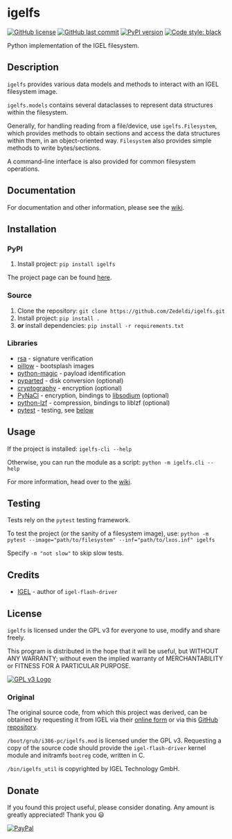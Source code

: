 # igelfs

[![GitHub license](https://img.shields.io/github/license/Zedeldi/igelfs?style=flat-square)](https://github.com/Zedeldi/igelfs/blob/master/LICENSE) [![GitHub last commit](https://img.shields.io/github/last-commit/Zedeldi/igelfs?style=flat-square)](https://github.com/Zedeldi/igelfs/commits) [![PyPI version](https://img.shields.io/pypi/v/igelfs?style=flat-square)](https://pypi.org/project/igelfs/) [![Code style: black](https://img.shields.io/badge/code%20style-black-000000.svg?style=flat-square)](https://github.com/psf/black)

Python implementation of the IGEL filesystem.

## Description

`igelfs` provides various data models and methods to interact with an IGEL filesystem image.

`igelfs.models` contains several dataclasses to represent data structures within the filesystem.

Generally, for handling reading from a file/device, use `igelfs.Filesystem`,
which provides methods to obtain sections and access the data structures within them,
in an object-oriented way.
`Filesystem` also provides simple methods to write bytes/sections.

A command-line interface is also provided for common filesystem operations.

## Documentation

For documentation and other information, please see the [wiki](https://github.com/Zedeldi/igelfs/wiki).

## Installation

### PyPI

1.  Install project: `pip install igelfs`

The project page can be found [here](https://pypi.org/project/igelfs/).

### Source

1.  Clone the repository: `git clone https://github.com/Zedeldi/igelfs.git`
2.  Install project: `pip install .`
3.  **or** install dependencies: `pip install -r requirements.txt`

### Libraries

- [rsa](https://pypi.org/project/rsa/) - signature verification
- [pillow](https://pypi.org/project/pillow/) - bootsplash images
- [python-magic](https://pypi.org/project/python-magic/) - payload identification
- [pyparted](https://pypi.org/project/pyparted/) - disk conversion (optional)
- [cryptography](https://pypi.org/project/cryptography/) - encryption (optional)
- [PyNaCl](https://pypi.org/project/PyNaCl/) - encryption, bindings to [libsodium](https://github.com/jedisct1/libsodium) (optional)
- [python-lzf](https://pypi.org/project/python-lzf/) - compression, bindings to liblzf (optional)
- [pytest](https://pypi.org/project/pytest/) - testing, see [below](#testing)

## Usage

If the project is installed: `igelfs-cli --help`

Otherwise, you can run the module as a script: `python -m igelfs.cli --help`

For more information, head over to the [wiki](https://github.com/Zedeldi/igelfs/wiki/Usage).

## Testing

Tests rely on the `pytest` testing framework.

To test the project (or the sanity of a filesystem image), use:
`python -m pytest --image="path/to/filesystem" --inf="path/to/lxos.inf" igelfs`

Specify `-m "not slow"` to skip slow tests.

## Credits

- [IGEL](https://www.igel.com/) - author of `igel-flash-driver`

## License

`igelfs` is licensed under the GPL v3 for everyone to use, modify and share freely.

This program is distributed in the hope that it will be useful, but WITHOUT ANY WARRANTY;
without even the implied warranty of MERCHANTABILITY or FITNESS FOR A PARTICULAR PURPOSE.

[![GPL v3 Logo](https://www.gnu.org/graphics/gplv3-127x51.png)](https://www.gnu.org/licenses/gpl-3.0-standalone.html)

### Original

The original source code, from which this project was derived, can be obtained
by requesting it from IGEL via their [online form](https://www.igel.com/general-public-license/)
or via this [GitHub repository](https://github.com/IGEL-Technology/igel-flash-driver).

`/boot/grub/i386-pc/igelfs.mod` is licensed under the GPL v3.
Requesting a copy of the source code should provide the `igel-flash-driver` kernel module
and initramfs `bootreg` code, written in C.

`/bin/igelfs_util` is copyrighted by IGEL Technology GmbH.

## Donate

If you found this project useful, please consider donating. Any amount is greatly appreciated! Thank you :smiley:

[![PayPal](https://www.paypalobjects.com/webstatic/mktg/Logo/pp-logo-150px.png)](https://paypal.me/ZackDidcott)
